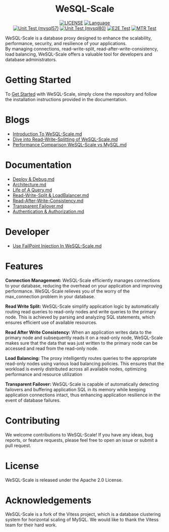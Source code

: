 

<div align="center">
    <h1>WeSQL-Scale</h1>

[![LICENSE](https://img.shields.io/badge/License-Apache%202.0-green.svg)](https://github.com/apecloud/wesql-scale/blob/vitess-release-16.0-dev/LICENSE)
[![Language](https://img.shields.io/badge/Language-Go-blue.svg)](https://go.dev/)
<br/>
[![Unit Test (mysql57)](https://github.com/apecloud/wesql-scale/actions/workflows/unit_test_mysql57.yml/badge.svg?branch=main)](https://github.com/apecloud/wesql-scale/actions/workflows/unit_test_mysql57.yml)
[![Unit Test (mysql80)](https://github.com/apecloud/wesql-scale/actions/workflows/unit_test_mysql80.yml/badge.svg?branch=main)](https://github.com/apecloud/wesql-scale/actions/workflows/unit_test_mysql80.yml)
[![E2E Test](https://github.com/apecloud/wesql-scale/actions/workflows/cluster_endtoend_wesql.yml/badge.svg?branch=main)](https://github.com/apecloud/wesql-scale/actions/workflows/cluster_endtoend_wesql.yml)
[![MTR Test](https://github.com/apecloud/wesql-scale/actions/workflows/cluster_endtoend_mysqltester.yml/badge.svg?branch=main)](https://github.com/apecloud/wesql-scale/actions/workflows/cluster_endtoend_mysqltester.yml)

</div>


WeSQL-Scale is a database proxy designed to enhance the scalability, performance, security, and resilience of your applications.
<br/>
By managing connections, read-write-split, read-after-write-consistency, load balancing, WeSQL-Scale offers
a valuable tool for developers and database administrators.

# Getting Started
To [Get Started](doc%2Ftoturial%2F00-Deploy%26Debug.md) with WeSQL-Scale, simply clone the repository and follow the installation instructions
provided in the documentation.

# Blogs
* [Introduction To WeSQL-Scale.md](doc%2Fblogs%2FIntroduction%20To%20WeSQL-Scale.md)
* [Dive into Read-Write-Splitting of WeSQL-Scale.md](doc%2Fblogs%2FDive%20into%20Read-Write-Splitting%20of%20WeSQL-Scale.md)
* [Performance Comparison WeSQL-Scale vs MySQL.md](doc%2Fblogs%2FPerformance%20Comparison%20WeSQL-Scale%20vs%20MySQL.md)

# Documentation
* [Deploy & Debug.md](doc%2Ftoturial%2F00-Deploy%26Debug.md)
* [Architecture.md](doc%2Ftoturial%2F01-Architecture.md)
* [Life of A Query.md](doc%2Ftoturial%2F02-Life%20of%20A%20Query.md)
* [Read-Write-Split & LoadBalancer.md](doc%2Ftoturial%2F03-Read-Write-Split%20%26%20LoadBalancer.md)
* [Read-After-Write-Consistency.md](doc%2Ftoturial%2F04-Read-After-Write-Consistency.md)
* [Transparent Failover.md](doc%2Ftoturial%2F05-Transparent%20Failover.md)
* [Authentication & Authorization.md](doc%2Ftoturial%2F06-Authentication%26Authorization.md)

# Developer
* [Use FailPoint Injection In WeSQL-Scale.md](doc%2Fdeveloper%2FUse%20FailPoint%20Injection%20In%20WeSQL-Scale.md)

# Features

**Connection Management:**
WeSQL-Scale efficiently manages connections to your database, reducing the overhead on your application
and improving performance. WeSQL-Scale relieves you of the worry of the max_connection problem in your database.

**Read Write Split:**
WeSQL-Scale simplify application logic by automatically routing read queries to read-only nodes
and write queries to the primary node. This is achieved by parsing and analyzing SQL statements,
which ensures efficient use of available resources.

**Read After Write Consistency:**
When an application writes data to the primary node and subsequently reads it on a read-only node,
WeSQL-Scale makes sure that the data that was just written to the primary node can be accessed
and read from the read-only node.

**Load Balancing:**
The proxy intelligently routes queries to the appropriate read-only nodes using various load balancing policies.
This ensures that the workload is evenly distributed across all available nodes, optimizing performance
and resource utilization

**Transparent Failover:**
WeSQL-Scale is capable of automatically detecting failovers and buffering application SQL in its memory while keeping application connections intact, 
thus enhancing application resilience in the event of database failures.

# Contributing
We welcome contributions to WeSQL-Scale! If you have any ideas, bug reports, or feature requests,
please feel free to open an issue or submit a pull request.

# License
WeSQL-Scale is released under the Apache 2.0 License.

# Acknowledgements
WeSQL-Scale is a fork of the Vitess project, which is a database clustering system for horizontal scaling of MySQL.
We would like to thank the Vitess team for their hard work.
